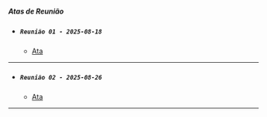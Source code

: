 ##### __Atas de Reunião__

- ##### ```Reunião 01 - 2025-08-18```
  - [Ata](https://docs.google.com/document/d/1upA6mR4xXifOhIJYkmTgW23DmQubyLj5/edit?usp=sharing&ouid=104142175244072886076&rtpof=true&sd=true)    
---

- ##### ```Reunião 02 - 2025-08-26```
  - [Ata]()      
---
